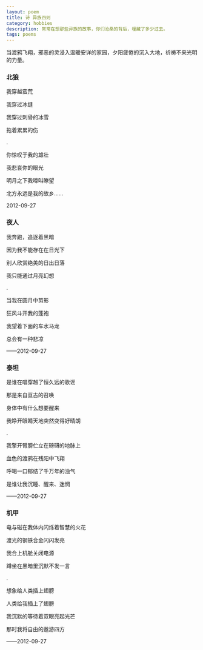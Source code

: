 ```yaml
---
layout: poem
title: 诗 异族四则
category: hobbies
description: 常常在想那些异族的故事，你们沧桑的背后，埋藏了多少过去。
tags: poems
---
```


当渡鸦飞翔，邪恶的灵浸入温暖安详的家园，夕阳疲倦的沉入大地，祈祷不来光明的力量。

### 北狼

我穿越蛮荒

我穿过冰缝

我穿过刺骨的冰雪

拖着累累的伤

.

你惊叹于我的雄壮

我悲哀你的眼光

明月之下我嚎叫瞭望

北方永远是我的故乡……

2012-09-27

### 夜人


我奔跑，追逐着黑暗

因为我不能存在在日光下

别人欣赏绝美的日出日落

我只能通过月亮幻想

.

当我在圆月中剪影

狂风斗开我的蓬袍

我望着下面的车水马龙

总会有一种悲凉

——2012-09-27

### 泰坦


是谁在唱穿越了恒久远的歌谣

那是来自亘古的召唤

身体中有什么想要醒来

我睁开眼睛天地突然变得好晴朗

.

我擎开臂膀伫立在磅礴的地脉上

血色的渡鸦在残阳中飞翔

呼喝一口郁结了千万年的浊气

是谁让我沉睡、醒来、迷惘

——2012-09-27

### 机甲


电与磁在我体内闪烁着智慧的火花

渡光的钢铁合金闪闪发亮

我合上机舱关闭电源

蹲坐在黑暗里沉默不发一言

.

想象给人类插上翅膀

人类给我插上了翅膀

我沉默的等待着双眼亮起光芒

那时我将自由的遨游四方

——2012-09-27
